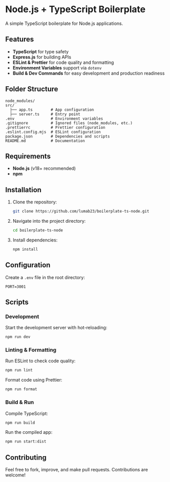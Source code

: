 # Node.js + TypeScript Boilerplate

A simple TypeScript boilerplate for Node.js applications.

## Features
- **TypeScript** for type safety
- **Express.js** for building APIs
- **ESLint & Prettier** for code quality and formatting
- **Environment Variables** support via `dotenv`
- **Build & Dev Commands** for easy development and production readiness

## Folder Structure
```
node_modules/
src/
  ├── app.ts        # App configuration
  ├── server.ts     # Entry point
.env                # Environment variables
.gitignore          # Ignored files (node_modules, etc.)
.prettierrc         # Prettier configuration
.eslint.config.mjs  # ESLint configuration
package.json        # Dependencies and scripts
README.md           # Documentation
```

## Requirements
- **Node.js** (v18+ recommended)
- **npm** 

## Installation
1. Clone the repository:
   ```sh
   git clone https://github.com/lumab23/boilerplate-ts-node.git
   ```
2. Navigate into the project directory:
   ```sh
   cd boilerplate-ts-node
   ```
3. Install dependencies:
   ```sh
   npm install
   ```

## Configuration
Create a `.env` file in the root directory:
```
PORT=3001
```

## Scripts
### Development
Start the development server with hot-reloading:
```sh
npm run dev
```

### Linting & Formatting
Run ESLint to check code quality:
```sh
npm run lint
```
Format code using Prettier:
```sh
npm run format
```

### Build & Run
Compile TypeScript:
```sh
npm run build
```
Run the compiled app:
```sh
npm run start:dist
```

## Contributing
Feel free to fork, improve, and make pull requests. Contributions are welcome!